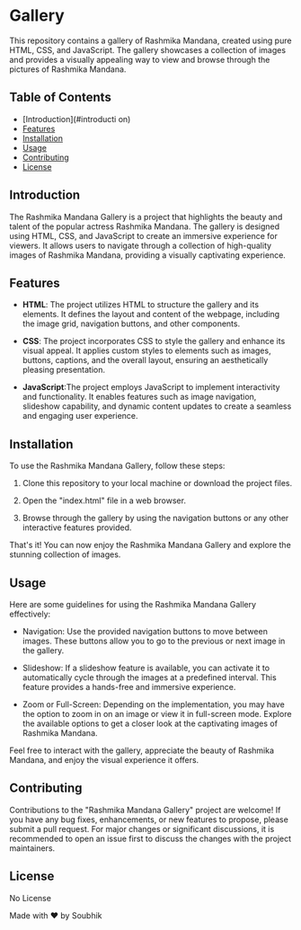 # Gallery
This repository contains a gallery of Rashmika Mandana, created using pure HTML, CSS, and JavaScript. The gallery showcases a collection of images and provides a visually appealing way to view and browse through the pictures of Rashmika Mandana.

## Table of Contents
- [Introduction](#introducti on)
- [Features](#features)
- [Installation](#installation)
- [Usage](#usage)
- [Contributing](#contributing)
- [License](#license)

## Introduction
The Rashmika Mandana Gallery is a project that highlights the beauty and talent of the popular actress Rashmika Mandana. The gallery is designed using HTML, CSS, and JavaScript to create an immersive experience for viewers. It allows users to navigate through a collection of high-quality images of Rashmika Mandana, providing a visually captivating experience.

## Features
- **HTML**:  The project utilizes HTML to structure the gallery and its elements. It defines the layout and content of the webpage, including the image grid, navigation buttons, and other components.

- **CSS**:  The project incorporates CSS to style the gallery and enhance its visual appeal. It applies custom styles to elements such as images, buttons, captions, and the overall layout, ensuring an aesthetically pleasing presentation.

- **JavaScript**:The project employs JavaScript to implement interactivity and functionality. It enables features such as image navigation, slideshow capability, and dynamic content updates to create a seamless and engaging user experience.

## Installation
To use the Rashmika Mandana Gallery, follow these steps:

1. Clone this repository to your local machine or download the project files.

1. Open the "index.html" file in a web browser.

1. Browse through the gallery by using the navigation buttons or any other interactive features provided.

That's it! You can now enjoy the Rashmika Mandana Gallery and explore the stunning collection of images.

## Usage
Here are some guidelines for using the Rashmika Mandana Gallery effectively:

- Navigation: Use the provided navigation buttons to move between images. These buttons allow you to go to the previous or next image in the gallery.

- Slideshow: If a slideshow feature is available, you can activate it to automatically cycle through the images at a predefined interval. This feature provides a hands-free and immersive experience.

- Zoom or Full-Screen: Depending on the implementation, you may have the option to zoom in on an image or view it in full-screen mode. Explore the available options to get a closer look at the captivating images of Rashmika Mandana.

Feel free to interact with the gallery, appreciate the beauty of Rashmika Mandana, and enjoy the visual experience it offers.

## Contributing
Contributions to the "Rashmika Mandana Gallery" project are welcome! If you have any bug fixes, enhancements, or new features to propose, please submit a pull request. For major changes or significant discussions, it is recommended to open an issue first to discuss the changes with the project maintainers.

## License
No License

Made with ❤️ by Soubhik